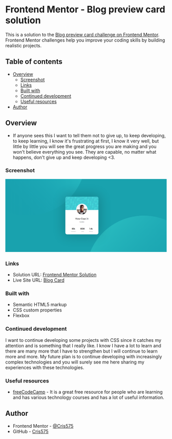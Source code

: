 # Frontend Mentor - Blog preview card solution

This is a solution to the [Blog preview card challenge on Frontend Mentor](https://www.frontendmentor.io/challenges/blog-preview-card-ckPaj01IcS). Frontend Mentor challenges help you improve your coding skills by building realistic projects. 

## Table of contents

- [Overview](#overview)
  - [Screenshot](#screenshot)
  - [Links](#links)
  - [Built with](#built-with)
  - [Continued development](#continued-development)
  - [Useful resources](#useful-resources)
- [Author](#author)


## Overview
- If anyone sees this I want to tell them not to give up, to keep developing, to keep learning, I know it's frustrating at first, I know it very well, but little by little you will see the great progress you are making and you won't believe everything you see. They are capable, no matter what happens, don't give up and keep developing <3.


### Screenshot

![](./screenshot/Frontend-Mentor-Profile-card-component.png)


### Links

- Solution URL: [Frontend Mentor Solution](https://www.frontendmentor.io/solutions/profile-card-RkvOOLAwGs)
- Live Site URL: [Blog Card](https://github.com/Cris575/Profile-card.git)

### Built with

- Semantic HTML5 markup
- CSS custom properties
- Flexbox

### Continued development

I want to continue developing some projects with CSS since it catches my attention and is something that I really like. I know I have a lot to learn and there are many more that I have to strengthen but I will continue to learn more and more. My future plan is to continue developing with increasingly complex technologies and you will surely see me here sharing my experiences with these technologies.


### Useful resources

- [freeCodeCamp](https://www.freecodecamp.org/learn/) - It is a great free resource for people who are learning and has various technology courses and has a lot of useful information.


## Author

- Frontend Mentor - [@Cris575](https://www.frontendmentor.io/profile/Cris575)
- GitHub - [Cris575](https://github.com/Cris575)




